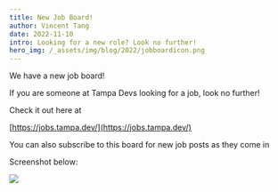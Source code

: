 ```yaml
---
title: New Job Board!
author: Vincent Tang
date: 2022-11-10
intro: Looking for a new role? Look no further!
hero_img: /_assets/img/blog/2022/jobboardicon.png
---
```


We have a new job board!

If you are someone at Tampa Devs looking for a job, look no further!

Check it out here at

[https://jobs.tampa.dev/](https://jobs.tampa.dev/)

You can also subscribe to this board for new job posts as they come in

Screenshot below:

![](/_assets/img/blog/2022/jobstampadev.png)
